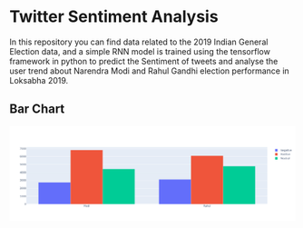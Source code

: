 
# Twitter Sentiment Analysis

In this repository you can find data related to the 2019 Indian General Election data, and a simple RNN model is trained using the tensorflow framework in python to predict the Sentiment of tweets and analyse the user trend about Narendra Modi and Rahul Gandhi election performance in Loksabha 2019.


## Bar Chart 

![Bar Chart](Result.png)



